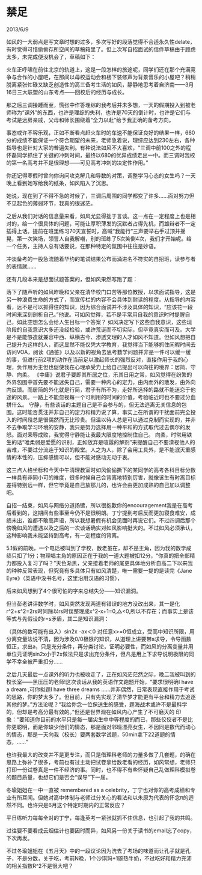 # 禁足
2013/6/9

如风的一大弱点是写文章时想的过多，多次写好的段落觉得不合适永久性delate，有时觉得可惜偷偷存所空间的草稿箱里了。但上次写自招面试的信件草稿由于顾虑太多，未完成便没机会了，草稿如下：

火车正呼啸在前往北京的轨道上，这是一段怎样的旅途呢，同学们还在那个充满竞争与合作的小屋吧，在那间以母校运动会和楼下装修声为背景音乐的小屋吧？稍稍脱离紧张忙碌又缺乏创造性的高三备考生活的如风，静静地思考着自济南——3月16日三大联盟的山东考点——回校后的经历与成长。

那之后三调接踵而至，慌张中作答理综的我考后并未多想，一天的假期投入到被老师称为“课外”的东西，也许是理综的失利，也许是70天的倒计时，也许是它们与考试是远房亲戚，父母和师长围绕着“全力以赴”给予我正确的备考方向。

事态或许不容乐观，正如不断看点赶火车时的车速不能保证良好的结果一样，660分的成绩不能保证一个符合期望的未来，老师急着说，理综应达到230左右，各种指导也是针对大家的普遍失利。有种说法如风不大喜欢，“三调中前100之外的程怀磊同学抓住了关键的冲刺时间，最终以680的优异成绩走出一中。而三调时我校的第一名高考并不是很理想——可见高考冲刺的决定性作用。”

你还记得寒假时曾向你询问攻克解几和导数的对策，调整学习心态的女生吗？一天晚上看到她写给我的纸条，如风陷入了沉思。

她说，现在到了不得不急的时候了，三调后周围的同学都变了许多……面对努力但不见起色的薄弱环节，我真的很迷茫。

之后从我们对话的信息量来看，如风尤显得拙于言谈。这一点在一定程度上也是相对的，给一个很具体的问题，可能让厚积薄发的沉默者占得先机，而雄辩者不一定插得上话。提前在班里练习70天宣誓时，高喊“我能行”三声要举右手过顶并摇晃，第一次笑场，领誓人自我解嘲，别的班练了5次笑倒4次，我们才开始呢。给一个任务，主持人总有话要说，在那种特定的氛围中往往是妙语。

冲淡备考的一股急流随着华约的笔试结果公布而涌进名不符实的自招班，读参与者的表情就……



还有几段本来是想面试题答案的，但如风果然写跑了题：

落下了随声听的如风昨晚和父亲在清华校门口苦等那位教授，以求面试指导，这是另一种浪费生命的方式了，而宣传栏的内容不会具体到耐读的程度。从指导的内容看，远不是可以抓得住的知识，因为综合面试并不涉及具体的知识，“应该花一段时间来深刻剖析自己。”他说。可如风觉得，若不是平常用自我的意识时时提醒自己，如此空想怎么会给人生目标一个答案？
如风决定写下这些自我意识，这些现阶段的自我意识大多还没经检验，或许荒诞而不切实际，但毕竟真实而可及。大学是不是能够造就兼容中西、纵横古今、渗透文理的人才如风不知道。但如风想把自己提升为这样的人，而这显然不能仅凭大学教育，我觉得当下能够抓住闲暇时间去访问VOA，阅读《通鉴》以及以新的视角去思考数学问题并非是一件可以缓一缓的事，但进行前2项的动作在当前足以激起师长的强烈反对，直接作用于我的心理，负作用为主但也促使我在心理承受力上给自己提出可以向往的境界：居简、守静、向柔。
《中庸》说君子要即其所居之位，乐其日用之常，如风觉得在纷繁的外界包围中首先要不能迷失自己，需要一种内心的定力，由内而外的散发，由外向内反馈。而居简的外化就是行简，君子有所不为，走好所选择的路就不能迷恋于他途的风景。一路上不能忽视每一个可利用的时间的价值，考验临近时也不要过分血拼什么。
守静，有些谈话的主题自己是不会参与的，但无法逃离无关信息的包围。这时能否贯注并非自己的定力和精力说了算，事实上在所谓的干扰面前完全投入的时间段总是很偶然而无比珍贵。但温以待人总是可以通过克制而实现的，并非不去争取学习环境的安静，我只是努力选择用一种平和的方式取代过去偶尔的发怒。面对荣辱成败，我觉得守静能让我最大限度地控制住自己。
向柔，时常用铁生的话“唯柔弱是爱愿的识别，正如放弃是喧嚣的解剂”来提醒自己不要漠视他人的苦难，不要过分流连于知识的殿堂。人之为人，除了会用工具外，是不能泯灭重感情的本性的，压抑感情可以，但不能对感动无动于衷。

这三点人格坐标和今天中午清理教室时如风偷偷撕下的某同学的高考各科目标分数一样具有非同小可的难度，很多时候自己会背离地特别厉害，就像该生有时离目标差得特别远一样，但它毕竟是自己放那儿的，也许会由更加成熟的自己加以调整吧。

自招一结束，如风与网络分道扬镳，所以很抱歉你的encouragement我是在高考后看到的，这期间有些事至今仍不是很明朗。丁宁提到考后反而更加寝食难安，成绩未出，谁都不敢高声语，所以我想暑假有机会见面时再说它们。不过四调后那个傍晚如风的遭遇以及之后的一次谈话确实对如风影响挺大的。不过如风必须承认，这种影响我未能坚持到高考，有一定程度的背离。

5.1假的前晚，一个电话被叫到了学校，数老虽在，却不是主角，因为我的数学成绩只扣了1分；物理唱主角的原因正在于我的一道大题被扣12分，“你真的把全部精力都投入复习了吗？”天色渐黑，父亲接着老师的尾更具体地分析自高二下以来我的种种反常表现，但究竟有多具体只有如风清楚，唯一需要一提的是读完《Jane Eyre》（英语中没书名号，这里沿用汉语的习惯），

后来如风想到了4个很可怕的字来总结失分——知识漏洞。

但当彭老讲评数学时，如风突然发现两道有错误的地方没改出来，其一是化r^2+s^2=2rs时同除以rs时误整理成x^2-x+1=0,△<0,所以不存在；而事实上是该等式与先假设的r=s矛盾，其二是知识漏洞：

（具体的数可能有出入）sin2x -ax＜0 对任意x>=0恒成立，受高中知识所限，用分离变量法说不清，因为涉及0/0极限的知识，从道理上讲要带a求导，令导函数恒正，求出a，只是充分条件，再分类讨论，证明必要性，而如风的分离变量并用单位元证明sin2x小于2x做法只是求出充分条件，但凡是用上下求导说明极限的同学不幸全被严重扣分……

之后几天最后一点课外的听力也被收走了，正在如风茫茫然之际，晚二我被叫到的校长室——黑压压的老师!这次谈话从我的英语作文跑题开始，“要求很明确I have a dream ,可你拟题I have three dreams ……并非偶然，日常表现直接作用于考试的思路，你的梦太多了。但目前，只有先实现了清华梦才能更有平台和精力去追逐其他的梦。”方法论呢？“我给你念一位保送生的感受，题海战术或许不是最科学的，但却是考高分最有效的。”但还是世界观在如风内心产生了不可磨灭的 印象：“要知道你目前的水平只是每一届尖生中中等程度的而已，那些佼佼者不是比你更聪明，而是你缺少他们的情态，那是面对邻班漂亮女生，不因同是数代而动心的情态，那是一天向我（校长）要两套数学试题，50min拿下22道题的情态，……”

也许我最大的改变并不是更专注，而只是借理科老师的力量多做了几套题，的确在思路上弥补了很多，考前也有过主动把试卷拿给数老看的经历，如风常想，老师只打印一份试卷真是一件不经济的事。同时，也不得不有些怀疑自己乱做理科模拟卷的题目质量，也想它们是否会“误导”下一届。

冬瑜姐姐在一中一直被 remembered as a celebrity，丁宁也对你的高考成绩和专业有所耳闻。但她对高中体制与老师过分关心的看法和以朱原为代表的怀念π的迥然不同。也许只是6月这个特定时期内的正常反应？

平日练听力每每全对的丁宁，每逢英考一紧张就抓不住信息，也引起了我的共鸣。

过往要不要看成云烟估计也要因时而异，如风另一份关于读书的email忘了copy，下次再发。

不过冬瑜姐姐在《五月天》中的一段议论因为洗去了考场的味道而让孔子就是孔子，不是分数，关于吃，考前N晚，1个沙琪玛+1碗热牛奶，不过吃好和精力充沛的相关指数R^2不是很大吧？